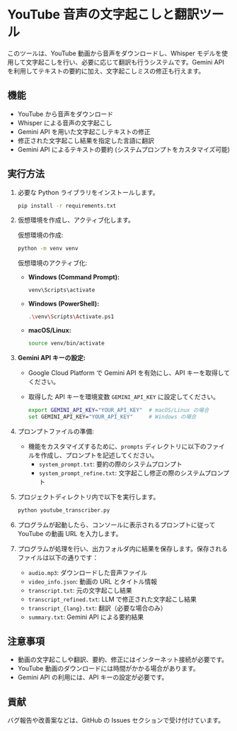 # YouTube 音声の文字起こしと翻訳ツール

このツールは、YouTube 動画から音声をダウンロードし、Whisper モデルを使用して文字起こしを行い、必要に応じて翻訳も行うシステムです。Gemini API を利用してテキストの要約に加え、文字起こしミスの修正も行えます。

## 機能

- YouTube から音声をダウンロード
- Whisper による音声の文字起こし
- Gemini API を用いた文字起こしテキストの修正
- 修正された文字起こし結果を指定した言語に翻訳
- Gemini API によるテキストの要約 (システムプロンプトをカスタマイズ可能)

## 実行方法

1. 必要な Python ライブラリをインストールします。

   ```bash
   pip install -r requirements.txt
   ```

2. 仮想環境を作成し、アクティブ化します。

   仮想環境の作成:

   ```bash
   python -m venv venv
   ```

   仮想環境のアクティブ化:

   - **Windows (Command Prompt):**
     ```bash
     venv\Scripts\activate
     ```
   - **Windows (PowerShell):**
     ```bash
     .\venv\Scripts\Activate.ps1
     ```
   - **macOS/Linux:**
     ```bash
     source venv/bin/activate
     ```

3. **Gemini API キーの設定:**

   - Google Cloud Platform で Gemini API を有効にし、API キーを取得してください。
   - 取得した API キーを環境変数 `GEMINI_API_KEY` に設定してください。

     ```bash
     export GEMINI_API_KEY="YOUR_API_KEY"  # macOS/Linux の場合
     set GEMINI_API_KEY="YOUR_API_KEY"     # Windows の場合
     ```

4. プロンプトファイルの準備:

   - 機能をカスタマイズするために、`prompts` ディレクトリに以下のファイルを作成し、プロンプトを記述してください。
     - `system_prompt.txt`: 要約の際のシステムプロンプト
     - `system_prompt_refine.txt`: 文字起こし修正の際のシステムプロンプト

5. プロジェクトディレクトリ内で以下を実行します。

   ```bash
   python youtube_transcriber.py
   ```

6. プログラムが起動したら、コンソールに表示されるプロンプトに従って YouTube の動画 URL を入力します。

7. プログラムが処理を行い、出力フォルダ内に結果を保存します。保存されるファイルは以下の通りです：
   - `audio.mp3`: ダウンロードした音声ファイル
   - `video_info.json`: 動画の URL とタイトル情報
   - `transcript.txt`: 元の文字起こし結果
   - `transcript_refined.txt`: LLM で修正された文字起こし結果
   - `transcript_{lang}.txt`: 翻訳（必要な場合のみ）
   - `summary.txt`: Gemini API による要約結果

## 注意事項

- 動画の文字起こしや翻訳、要約、修正にはインターネット接続が必要です。
- YouTube 動画のダウンロードには時間がかかる場合があります。
- Gemini API の利用には、API キーの設定が必要です。

## 貢献

バグ報告や改善案などは、GitHub の Issues セクションで受け付けています。
